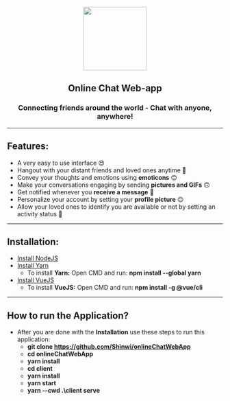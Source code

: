 <p align="center">
    <img src="https://encrypted-tbn0.gstatic.com/images?q=tbn:ANd9GcS_d1lFw30gyMkehS0Otk5OJGKNevLFbE0Yfw&usqp=CAU" height="148">
    <h2 align="center">Online Chat Web-app</h2>
    <h3 align="center">Connecting friends around the world - Chat with anyone, anywhere!</h3>

***
## Features:
* A very easy to use interface 😍
* Hangout with your distant friends and loved ones anytime 🤗
* Convey your thoughts and emotions using **emoticons** 😊
* Make your conversations engaging by sending **pictures and GIFs** 🙃
* Get notified whenever you **receive a message** 🧐
* Personalize your account by setting your **profile picture** 😉
* Allow your loved ones to identify you are available or not by setting an activity status 🤗
***

## Installation:
* [Install NodeJS](https://nodejs.org/en/download/)
* [Install Yarn](https://classic.yarnpkg.com/lang/en/docs/install/#windows-stable)
    * To install **Yarn:** Open CMD and run: **npm install --global yarn**
* [Install VueJS](https://www.tatvasoft.com/outsourcing/2022/09/vue-3-installation-guide.html)
    * To install **VueJS:** Open CMD and run: **npm install -g @vue/cli**
***

## How to run the Application?
* After you are done with the **Installation** use these steps to run this application:
    * **git clone https://github.com/Shinwi/onlineChatWebApp**
    * **cd onlineChatWebApp**
    * **yarn install**
    * **cd client**
    * **yarn install**
    * **yarn start**
    * **yarn --cwd .\client serve**